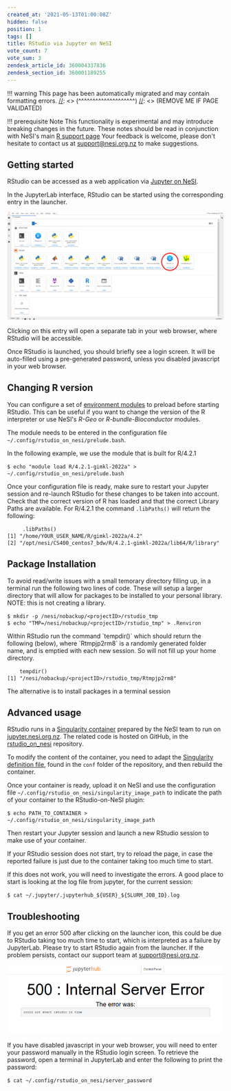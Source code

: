 ```yaml
---
created_at: '2021-05-13T01:00:08Z'
hidden: false
position: 1
tags: []
title: RStudio via Jupyter on NeSI
vote_count: 7
vote_sum: 3
zendesk_article_id: 360004337836
zendesk_section_id: 360001189255
---
```




[//]: <> (REMOVE ME IF PAGE VALIDATED)
[//]: <> (vvvvvvvvvvvvvvvvvvvv)
!!! warning
    This page has been automatically migrated and may contain formatting errors.
[//]: <> (^^^^^^^^^^^^^^^^^^^^)
[//]: <> (REMOVE ME IF PAGE VALIDATED)

!!! prerequisite Note
     This functionality is experimental and may introduce breaking changes
     in the future. These notes should be read in conjunction with NeSI's
     main [R support
     page](https://support.nesi.org.nz/hc/en-gb/articles/209338087-R)
     Your feedback is welcome, please don't hesitate to contact us at
     <support@nesi.org.nz> to make suggestions.

## Getting started

RStudio can be accessed as a web application via [Jupyter on
NeSI](https://support.nesi.org.nz/hc/en-gb/articles/360001555615).

In the JupyterLab interface, RStudio can be started using the
corresponding entry in the launcher.

![rstudio\_launcher.png](../../assets/images/RStudio_via_Jupyter_on_NeSI.png)

Clicking on this entry will open a separate tab in your web browser,
where RStudio will be accessible.

Once RStudio is launched, you should briefly see a login screen. It will
be auto-filled using a pre-generated password, unless you disabled
javascript in your web browser.

## Changing R version

You can configure a set of [environment
modules](https://support.nesi.org.nz/hc/en-gb/articles/360001113076-The-HPC-environment-)
to preload before starting RStudio. This can be useful if you want to
change the version of the R interpreter or use NeSI's *R-Geo* or
*R-bundle-Bioconductor* modules.

The module needs to be entered in the configuration file
`~/.config/rstudio_on_nesi/prelude.bash`.

In the following example, we use the module that is built for R/4.2.1

``` sl
$ echo "module load R/4.2.1-gimkl-2022a" > ~/.config/rstudio_on_nesi/prelude.bash
```

Once your configuration file is ready, make sure to restart your Jupyter
session and re-launch RStudio for these changes to be taken into
account. Check that the correct version of R has loaded and that the
correct Library Paths are available. For R/4.2.1 the command
`.libPaths()` will return the following:

``` sl
     .libPaths()
[1] "/home/YOUR_USER_NAME/R/gimkl-2022a/4.2"                            
[2] "/opt/nesi/CS400_centos7_bdw/R/4.2.1-gimkl-2022a/lib64/R/library"
```

## Package Installation

To avoid read/write issues with a small temorary directory filling up,
in a terminal run the following two lines of code. These will setup a
larger directory that will allow for packages to be installed to your
personal library. NOTE: this is not creating a library.

``` sl
$ mkdir -p /nesi/nobackup/<projectID>/rstudio_tmp
$ echo "TMP=/nesi/nobackup/<projectID>/rstudio_tmp" > .Renviron
```

Within RStudio run the command \`tempdir()\` which should return the
following (below), where \`Rtmpjp2rm8\` is a randomly generated folder
name, and is emptied with each new session. So will not fill up your
home directory.

``` sl
    tempdir()
[1] "/nesi/nobackup/<projectID>/rstudio_tmp/Rtmpjp2rm8"
```

The alternative is to install packages in a terminal session

## Advanced usage

RStudio runs in a [Singularity
container](https://support.nesi.org.nz/hc/en-gb/articles/360001107916)
prepared by the NeSI team to run on
[jupyter.nesi.org.nz](https://jupyter.nesi.org.nz). The related code is
hosted on GitHub, in the
[rstudio\_on\_nesi](https://github.com/nesi/rstudio_on_nesi) repository.

To modify the content of the container, you need to adapt the
[Singularity definition
file](https://github.com/nesi/rstudio_on_nesi/blob/main/conf/rstudio_server_on_centos7.def),
found in the `conf` folder of the repository, and then rebuild the
container.

Once your container is ready, upload it on NeSI and use the
configuration file `~/.config/rstudio_on_nesi/singularity_image_path` to
indicate the path of your container to the RStudio-on-NeSI plugin:

``` sl
$ echo PATH_TO_CONTAINER > ~/.config/rstudio_on_nesi/singularity_image_path
```

Then restart your Jupyter session and launch a new RStudio session to
make use of your container.

If your RStudio session does not start, try to reload the page, in case
the reported failure is just due to the container taking too much time
to start.

If this does not work, you will need to investigate the errors. A good
place to start is looking at the log file from jupyter, for the current
session:

``` sl
$ cat ~/.jupyter/.jupyterhub_${USER}_${SLURM_JOB_ID}.log
```

## Troubleshooting

If you get an error 500 after clicking on the launcher icon, this could
be due to RStudio taking too much time to start, which is interpreted as
a failure by JupyterLab. Please try to start RStudio again from the
launcher. If the problem persists, contact our support team at
<support@nesi.org.nz>.

![error\_500.PNG](../../assets/images/RStudio_via_Jupyter_on_NeSI_0.png)

If you have disabled javascript in your web browser, you will need to
enter your password manually in the RStudio login screen. To retrieve
the password, open a terminal in JupyterLab and enter the following to
print the password:

``` sl
$ cat ~/.config/rstudio_on_nesi/server_password
```

 
